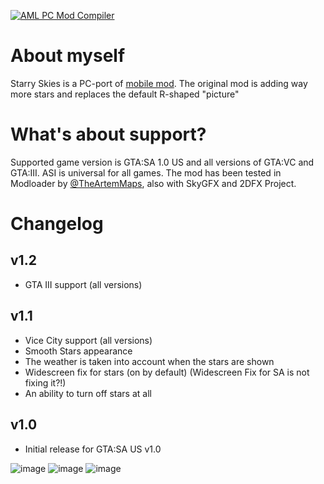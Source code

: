 [![AML PC Mod Compiler](https://github.com/RusJJ/StarrySkies_PC/actions/workflows/main.yml/badge.svg?branch=main)](https://github.com/RusJJ/StarrySkies_PC/actions/workflows/main.yml)

# About myself
Starry Skies is a PC-port of [mobile mod](https://github.com/AndroidModLoader/GTA_StarrySkies). The original mod is adding way more stars and replaces the default R-shaped "picture"

# What's about support?
Supported game version is GTA:SA 1.0 US and all versions of GTA:VC and GTA:III. ASI is universal for all games.
The mod has been tested in Modloader by [@TheArtemMaps](https://github.com/TheArtemMaps), also with SkyGFX and 2DFX Project.

# Changelog
## v1.2
- GTA III support (all versions)

## v1.1
- Vice City support (all versions)
- Smooth Stars appearance
- The weather is taken into account when the stars are shown
- Widescreen fix for stars (on by default) (Widescreen Fix for SA is not fixing it?!)
- An ability to turn off stars at all

## v1.0
- Initial release for GTA:SA US v1.0

![image](https://github.com/RusJJ/StarrySkies_PC/assets/8864329/0fcb0d8f-d52d-450f-b3fa-6994b48dc78c)
![image](https://github.com/RusJJ/StarrySkies_PC/assets/8864329/fb740106-e694-4d87-a995-b4bb62474b38)
![image](https://github.com/RusJJ/StarrySkies_PC/assets/8864329/f58ec68a-3924-4595-905e-e59ebf6159cf)
